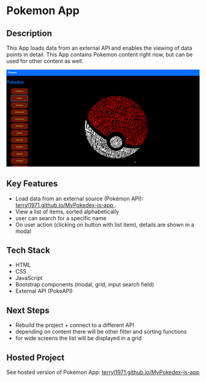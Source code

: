 <!-- PROJECT LOGO -->
# Pokemon App

## Description
This App loads data from an external API and enables the viewing of data points in detail.
This App contains Pokemon content right now, but can be used for other content as well.

![Pokemon Showcase](img/Pokemon-in-use-app.gif)


## Key Features
* Load data from an external source (Pokémon API): [ terryl1971.github.io/MyPokedex-js-app ](https://terryl1971.github.io/MyPokedex-js-app/).
* View a list of items, sorted alphabetically
* user can search for a specific name
* On user action (clicking on button with list item), details are shown in a modal

## Tech Stack
* HTML
* CSS
* JavaScript
* Bootstrap components (modal, grid, input search field)
* External API (PokeAPI)

## Next Steps
* Rebuild the project + connect to a different API 
* depending on content there will be other filter and sorting functions
* for wide screens the list will be displayed in a grid

## Hosted Project
See hosted version of Pokemon App:
[ terryl1971.github.io/MyPokedex-js-app ](https://terryl1971.github.io/MyPokedex-js-app/)
